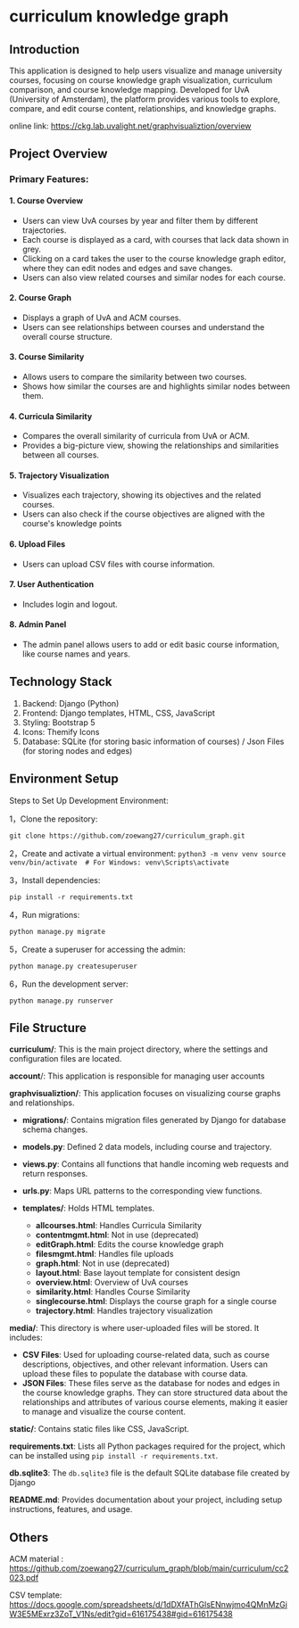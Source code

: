 # curriculum knowledge graph


## Introduction

This application is designed to help users visualize and manage university courses, focusing on course knowledge graph visualization, curriculum comparison, and course knowledge mapping. Developed for UvA (University of Amsterdam), the platform provides various tools to explore, compare, and edit course content, relationships, and knowledge graphs.

online link: https://ckg.lab.uvalight.net/graphvisualiztion/overview

## Project Overview

### Primary Features:

#### 1. **Course Overview**

- Users can view UvA courses by year and filter them by different trajectories.
- Each course is displayed as a card, with courses that lack data shown in grey.
- Clicking on a card takes the user to the course knowledge graph editor, where they can edit nodes and edges and save changes.
- Users can also view related courses and similar nodes for each course.

#### 2. **Course Graph**

- Displays a graph of UvA and ACM courses.
- Users can see relationships between courses and understand the overall course structure.

#### 3. **Course Similarity**

- Allows users to compare the similarity between two courses.
- Shows how similar the courses are and highlights similar nodes between them.

#### 4. **Curricula Similarity**

- Compares the overall similarity of curricula from UvA or ACM.
- Provides a big-picture view, showing the relationships and similarities between all courses.

#### 5. **Trajectory Visualization**

- Visualizes each trajectory, showing its objectives and the related courses.
- Users can also check if the course objectives are aligned with the course's knowledge points

#### 6. **Upload Files**

- Users can upload CSV files with course information.

#### 7. **User Authentication**

- Includes login and logout.

#### 8. **Admin Panel**

- The admin panel allows users to add or edit basic course information, like course names and years.



## Technology Stack

1. Backend: Django (Python)
2. Frontend: Django templates, HTML, CSS, JavaScript
3. Styling: Bootstrap 5
4. Icons: Themify Icons
5. Database: SQLite (for storing basic information of courses) / Json Files (for storing nodes and edges)



## Environment Setup

Steps to Set Up Development Environment:

1，Clone the repository:

`git clone https://github.com/zoewang27/curriculum_graph.git`

2，Create and activate a virtual environment:
`python3 -m venv venv
source venv/bin/activate  # For Windows: venv\Scripts\activate`

3，Install dependencies:

`pip install -r requirements.txt`

4，Run migrations:

`python manage.py migrate`

5，Create a superuser for accessing the admin:

`python manage.py createsuperuser`

6，Run the development server:

`python manage.py runserver`



## File Structure

**curriculum/**: This is the main project directory, where the settings and configuration files are located.

**account**/: This application is responsible for managing user accounts

**graphvisualiztion/**: This application focuses on visualizing course graphs and relationships.

- **migrations/**: Contains migration files generated by Django for database schema changes.
- **models.py**: Defined 2 data models, including course and trajectory.
- **views.py**: Contains all functions that handle incoming web requests and return responses.
- **urls.py**: Maps URL patterns to the corresponding view functions.
- **templates/**: Holds HTML templates.

    - **allcourses.html**: Handles Curricula Similarity
    - **contentmgmt.html**: Not in use (deprecated)
    - **editGraph.html**: Edits the course knowledge graph
    - **filesmgmt.html**: Handles file uploads
    - **graph.html**: Not in use (deprecated)
    - **layout.html**: Base layout template for consistent design
    - **overview.html**: Overview of UvA courses
    - **similarity.html**: Handles Course Similarity
    - **singlecourse.html**: Displays the course graph for a single course
    - **trajectory.html**: Handles trajectory visualization
    
**media/**: This directory is where user-uploaded files will be stored. It includes:

- **CSV Files**: Used for uploading course-related data, such as course descriptions, objectives, and other relevant information. Users can upload these files to populate the database with course data.
- **JSON Files**: These files serve as the database for nodes and edges in the course knowledge graphs. They can store structured data about the relationships and attributes of various course elements, making it easier to manage and visualize the course content.

**static/**: Contains static files like CSS, JavaScript.

**requirements.txt**: Lists all Python packages required for the project, which can be installed using `pip install -r requirements.txt`.

**db.sqlite3**: The `db.sqlite3` file is the default SQLite database file created by Django

**README.md**: Provides documentation about your project, including setup instructions, features, and usage.



## Others

ACM material : https://github.com/zoewang27/curriculum_graph/blob/main/curriculum/cc2023.pdf



CSV template: https://docs.google.com/spreadsheets/d/1dDXfAThGlsENnwjmo4QMnMzGiW3E5MExrz3ZoT_V1Ns/edit?gid=616175438#gid=616175438



